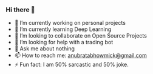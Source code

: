 ### Hi there 👋

- 🔭 I’m currently working on personal projects
- 🌱 I’m currently learning Deep Learning
- 👯 I’m looking to collaborate on Open Source Projects
- 🤔 I’m looking for help with a trading bot
- 💬 Ask me about nothing
- 📫 How to reach me: anubratabhowmick@gmail.com
- ⚡ Fun fact: I am 50% sarcastic and 50% joke.
